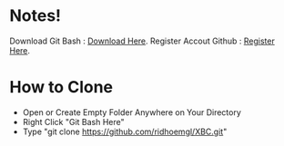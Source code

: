 # Notes!

 Download Git Bash : [Download Here](https://git-scm.com/download/win).
 Register Accout Github : [Register Here](https://github.com/).

# How to Clone

- Open or Create Empty Folder Anywhere on Your Directory
- Right Click "Git Bash Here"
- Type "git clone https://github.com/ridhoemgl/XBC.git"
